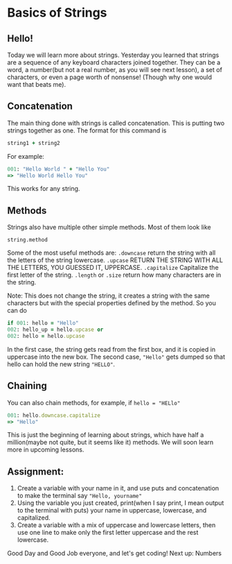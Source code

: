 # Basics of Strings

## Hello!

Today we will learn more about strings. Yesterday you learned that strings are a sequence of any keyboard characters joined together. They can be a word, a number(but not a real number, as you will see next lesson), a set of characters, or even a page worth of nonsense! (Though why one would want that beats me). 

## Concatenation

The main thing done with strings is called concatenation. This is putting two strings together as one. The format for this command is

```ruby
string1 + string2
```

For example:

```ruby
001: "Hello World " + "Hello You"
=> "Hello World Hello You"
```

This works for any string.

## Methods
Strings also have multiple other simple methods. Most of them look like

`string.method`

Some of the most useful methods are:
`.downcase` return the string with all the letters of the string lowercase.
`.upcase` RETURN THE STRING WITH ALL THE LETTERS, YOU GUESSED IT, UPPERCASE.
`.capitalize` Capitalize the first letter of the string.
`.length` or `.size` return how many characters are in the string.

Note: This does not change the string, it creates a string with the same characters but with the special properties defined by the method. So you can do


```ruby
if 001: hello = "Hello"
002: hello_up = hello.upcase or
002: hello = hello.upcase
```

In the first case, the string gets read from the first box, and it is copied in uppercase into the new box. The second case, `"Hello"` gets dumped so that hello can hold the new string `"HELLO"`.

## Chaining

You can also chain methods, for example, if `hello = "HELlo"`

```ruby
001: hello.downcase.capitalize
=> "Hello"
```

This is just the beginning of learning about strings, which have half a million(maybe not quite, but it seems like it) methods. We will soon learn more in upcoming lessons. 
## Assignment: 

1. Create a variable with your name in it, and  use puts and concatenation to make the terminal say `"Hello, yourname"`
2. Using the variable you just created, print(when I say print, I mean output to the terminal with puts) your name in uppercase, lowercase, and capitalized.
3. Create a variable with a mix of uppercase    and lowercase letters, then use one line to make only the first letter uppercase and the rest lowercase.

Good Day and Good Job everyone,  and let's get coding!
Next up: Numbers